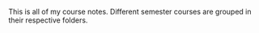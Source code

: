 This is all of my course notes. Different semester courses are grouped in their respective folders.
